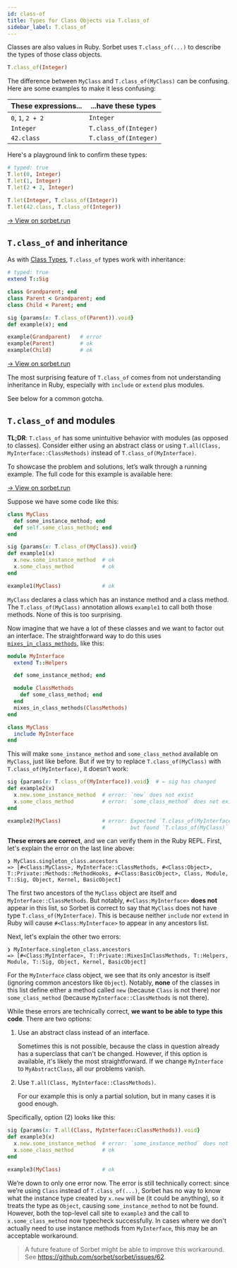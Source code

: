```yaml
---
id: class-of
title: Types for Class Objects via T.class_of
sidebar_label: T.class_of
---
```


Classes are also values in Ruby. Sorbet uses `T.class_of(...)` to describe the
types of those class objects.

```ruby
T.class_of(Integer)
```

The difference between `MyClass` and `T.class_of(MyClass)` can be confusing.
Here are some examples to make it less confusing:

| These expressions... | ...have these types   |
| -------------------- | --------------------- |
| `0`, `1`, `2 + 2`    | `Integer`             |
| `Integer`            | `T.class_of(Integer)` |
| `42.class`           | `T.class_of(Integer)` |

Here's a playground link to confirm these types:

```ruby
# typed: true
T.let(0, Integer)
T.let(1, Integer)
T.let(2 + 2, Integer)

T.let(Integer, T.class_of(Integer))
T.let(42.class, T.class_of(Integer))
```

<a href="https://sorbet.run/#%23%20typed%3A%20true%0AT.let(0%2C%20Integer)%0AT.let(1%2C%20Integer)%0AT.let(2%20%2B%202%2C%20Integer)%0A%0AT.let(Integer%2C%20T.class_of(Integer))%0AT.let(42.class%2C%20T.class_of(Integer))">
  → View on sorbet.run
</a>

## `T.class_of` and inheritance

As with [Class Types](class-types.md#inheritance), `T.class_of` types work with
inheritance:

```ruby
# typed: true
extend T::Sig

class Grandparent; end
class Parent < Grandparent; end
class Child < Parent; end

sig {params(x: T.class_of(Parent)).void}
def example(x); end

example(Grandparent)   # error
example(Parent)        # ok
example(Child)         # ok
```

<a href="https://sorbet.run/#%23%20typed%3A%20true%0Aextend%20T%3A%3ASig%0A%0Aclass%20Grandparent%3B%20end%0Aclass%20Parent%20%3C%20Grandparent%3B%20end%0Aclass%20Child%20%3C%20Parent%3B%20end%0A%0Asig%20%7Bparams(x%3A%20T.class_of(Parent)).void%7D%0Adef%20example(x)%3B%20end%0A%0Aexample(Grandparent)%20%20%20%23%20error%0Aexample(Parent)%20%20%20%20%20%20%20%20%23%20ok%0Aexample(Child)%20%20%20%20%20%20%20%20%20%23%20ok">
  → View on sorbet.run
</a>

The most surprising feature of `T.class_of` comes from not understanding
inheritance in Ruby, especially with `include` or `extend` plus modules.

See below for a common gotcha.

## `T.class_of` and modules

**TL;DR**: `T.class_of` has some unintuitive behavior with modules (as opposed
to classes). Consider either using an abstract class or using
`T.all(Class, MyInterface::ClassMethods)` instead of `T.class_of(MyInterface)`.

To showcase the problem and solutions, let’s walk through a running example. The
full code for this example is available here:

<a href="https://sorbet.run/#%23%20typed%3A%20true%0Aclass%20Module%3B%20include%20T%3A%3ASig%3B%20end%0A%0Amodule%20MyInterface%0A%20%20extend%20T%3A%3AHelpers%0A%0A%20%20def%20some_instance_method%3B%20end%0A%0A%20%20module%20ClassMethods%0A%20%20%20%20def%20some_class_method%3B%20end%0A%20%20end%0A%20%20mixes_in_class_methods(ClassMethods)%0Aend%0A%0Aclass%20MyClass%0A%20%20include%20MyInterface%0Aend%0A%0Asig%20%7Bparams(x%3A%20T.class_of(MyClass)).void%7D%0Adef%20example1(x)%0A%20%20x.new.some_instance_method%20%20%23%20ok%0A%20%20x.some_class_method%20%20%20%20%20%20%20%20%20%23%20ok%0Aend%0A%0Aexample1(MyClass)%20%20%20%20%20%20%20%20%20%20%20%20%20%23%20ok%0A%0Asig%20%7Bparams(x%3A%20T.class_of(MyInterface)).void%7D%0Adef%20example2(x)%0A%20%20x.new.some_instance_method%20%20%23%20error%3A%20%60new%60%20does%20not%20exist%0A%20%20x.some_class_method%20%20%20%20%20%20%20%20%20%23%20error%3A%20%60some_class_method%60%20does%20not%20exist%0Aend%0A%0Aexample2(MyClass)%20%20%20%20%20%20%20%20%20%20%20%20%20%23%20error%3A%20Expected%20%60T.class_of(MyInterface)%60%20but%20found%20%60T.class_of(MyClass)%60%0A%0Asig%20%7Bparams(x%3A%20T.all(Class%2C%20MyInterface%3A%3AClassMethods)).void%7D%0Adef%20example3(x)%0A%20%20x.new.some_instance_method%20%20%23%20error%3A%20%60some_instance_method%60%20does%20not%20exist%0A%20%20x.some_class_method%20%20%20%20%20%20%20%20%20%23%20ok%0Aend%0A%0Aexample3(MyClass)%20%20%20%20%20%20%20%20%20%20%20%20%20%23%20ok">
  → View on sorbet.run
</a>

Suppose we have some code like this:

```ruby
class MyClass
  def some_instance_method; end
  def self.some_class_method; end
end

sig {params(x: T.class_of(MyClass)).void}
def example1(x)
  x.new.some_instance_method  # ok
  x.some_class_method         # ok
end

example1(MyClass)             # ok
```

`MyClass` declares a class which has an instance method and a class method. The
`T.class_of(MyClass)` annotation allows `example1` to call both those methods.
None of this is too surprising.

Now imagine that we have a lot of these classes and we want to factor out an
interface. The straightforward way to do this uses
[`mixes_in_class_methods`](abstract#interfaces-and-the-included-hook), like
this:

```ruby
module MyInterface
  extend T::Helpers

  def some_instance_method; end

  module ClassMethods
    def some_class_method; end
  end
  mixes_in_class_methods(ClassMethods)
end

class MyClass
  include MyInterface
end
```

This will make `some_instance_method` and `some_class_method` available on
`MyClass`, just like before. But if we try to replace `T.class_of(MyClass)` with
`T.class_of(MyInterface)`, it doesn’t work:

```ruby
sig {params(x: T.class_of(MyInterface)).void}  # ← sig has changed
def example2(x)
  x.new.some_instance_method  # error: `new` does not exist
  x.some_class_method         # error: `some_class_method` does not exist
end

example2(MyClass)             # error: Expected `T.class_of(MyInterface)`
                              #        but found `T.class_of(MyClass)`
```

**These errors are correct**, and we can verify them in the Ruby REPL. First,
let's explain the error on the last line above:

```
❯ MyClass.singleton_class.ancestors
=> [#<Class:MyClass>, MyInterface::ClassMethods, #<Class:Object>, T::Private::Methods::MethodHooks, #<Class:BasicObject>, Class, Module, T::Sig, Object, Kernel, BasicObject]
```

The first two ancestors of the `MyClass` object are itself and
`MyInterface::ClassMethods`. But notably, `#<Class:MyInterface>` **does not**
appear in this list, so Sorbet is correct to say that `MyClass` does not have
type `T.class_of(MyInterface)`. This is because neither `include` nor `extend`
in Ruby will cause `#<Class:MyInterface>` to appear in any ancestors list.

Next, let's explain the other two errors:

```
❯ MyInterface.singleton_class.ancestors
=> [#<Class:MyInterface>, T::Private::MixesInClassMethods, T::Helpers, Module, T::Sig, Object, Kernel, BasicObject]
```

For the `MyInterface` class object, we see that its only ancestor is itself
(ignoring common ancestors like `Object`). Notably, **none** of the classes in
this list define either a method called `new` (because `Class` is not there) nor
`some_class_method` (because `MyInterface::ClassMethods` is not there).

While these errors are technically correct, **we want to be able to type this
code**. There are two options:

1.  Use an abstract class instead of an interface.

    Sometimes this is not possible, because the class in question already has a
    superclass that can't be changed. However, if this option is available, it's
    likely the most straightforward. If we change `MyInterface` to
    `MyAbstractClass`, all our problems vanish.

2.  Use `T.all(Class, MyInterface::ClassMethods)`.

    For our example this is only a partial solution, but in many cases it is
    good enough.

Specifically, option (2) looks like this:

```ruby
sig {params(x: T.all(Class, MyInterface::ClassMethods)).void}
def example3(x)
  x.new.some_instance_method  # error: `some_instance_method` does not exist
  x.some_class_method         # ok
end

example3(MyClass)             # ok
```

We’re down to only one error now. The error is still technically correct: since
we’re using `Class` instead of `T.class_of(...)`, Sorbet has no way to know what
the instance type created by `x.new` will be (it could be anything), so it
treats the type as `Object`, causing `some_instance_method` to not be found.
However, both the top-level call site to `example3` and the call to
`x.some_class_method` now typecheck successfully. In cases where we don't
actually need to use instance methods from `MyInterface`, this may be an
acceptable workaround.

<!-- TODO(jez) Update this doc -->
<!-- TODO(jez) Be sure to include guidance on when to use `T.class_of` vs `T::Class`

Quick difference: `T::Class[M]` is useful because you might have two classes `A`
and `B` that include some mixin `M`, but do not have some common parent class.

T::Class[M] allows accepting either `A` or `B`, whereas `T.class_of(M)` is only
inhabited by the singleton class of `M`. So while it's somewhat confusing,
`T::Class` and `T.class_of` don't serve exactly the same purpose as each other.
-->

> A future feature of Sorbet might be able to improve this workaround. See
> https://github.com/sorbet/sorbet/issues/62.
